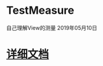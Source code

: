 # TestMeasure
自己理解View的测量 2019年05月10日

# [详细文档](https://github.com/chengxiaobo2/TestMeasure/blob/master/文档/关于Measure.md)

